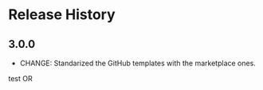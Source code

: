 # Release History

## 3.0.0

- CHANGE: Standarized the GitHub templates with the marketplace ones.






test OR
